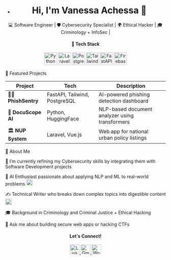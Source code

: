 
- <h1 align="center">Hi, I'm Vanessa Achessa 👋</h1>
<p align="center">
  💻 Software Engineer | 🛡 Cybersecurity Specialist | 🌍 Ethical Hacker | 🎓 Criminology + InfoSec | 
</p>


<h4 align="center">🧰 Tech Stack </h4>

<p align="center">
  <img src="https://cdn.simpleicons.org/python/3776AB" width="40" alt="Python" />
  <img src="https://cdn.simpleicons.org/laravel/FF2D20" width="40" alt="Laravel" />
  <img src="https://cdn.simpleicons.org/postgresql/336791" width="40" alt="PostgreSQL" />
  <img src="https://cdn.simpleicons.org/tailwindcss/06B6D4" width="40" alt="Tailwind" />
  <img src="https://cdn.simpleicons.org/fastapi/009688" width="40" alt="FastAPI" />
  <img src="https://cdn.simpleicons.org/firebase/FFCA28" width="40" alt="Firebase" />
</p>


📝 Featured Projects

| Project | Tech | Description |
|--------|------|-------------|
| 🕵️‍♀️ **PhishSentry** | FastAPI, Tailwind, PostgreSQL | AI-powered phishing detection dashboard |
| 🧠 **DocuScope AI** | Python, HuggingFace | NLP-based document analyzer using transformers |
| 🏛 **NUP System** | Laravel, Vue.js | Web app for national urban policy listings |


🌱 About Me

🔭 I’m currently refining my Cybersecurity skills by integrating them with Software Development projects

🧠 AI Enthusiast passionate about applying NLP and ML to real-world problems <img src="https://cdn.simpleicons.org/openai/412991" width="20" alt="AI" />

✍️ Technical Writer who breaks down complex topics into digestible content <img src="https://cdn.simpleicons.org/readthedocs/8CA1AF" width="20" alt="Docs" />

🎓 Background in Criminology and Criminal Justice + Ethical Hacking

💬 Ask me about building secure web apps or hacking CTFs


<h4 align="center"> Let's Connect! </h4>

<p align="center">
  <a href="https://linkedin.com/in/winnie-vanessa-74a251110" target="_blank">
    <img src="https://api.iconify.design/simple-icons:linkedin.svg?color=%230A66C2" width="30" alt="LinkedIn" />
  </a>
  <a href="mailto:winnie.vanessa32@gmail.com">
    <img src="https://cdn.simpleicons.org/gmail/EA4335" width="30" alt="Gmail" />
  </a>
  <a href="https://thecyberhound.wordpress.com" target="_blank">
    <img src="https://cdn.simpleicons.org/wordpress/21759B" width="30" alt="WordPress" />
  </a>
</p>



<!---
Vee-del/Vee-del is a ✨ special ✨ repository because its `README.md` (this file) appears on your GitHub profile.
You can click the Preview link to take a look at your changes.
--->
